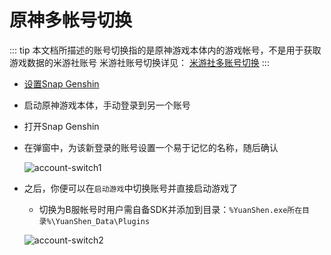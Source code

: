# 原神多帐号切换

::: tip
本文档所描述的账号切换指的是原神游戏本体内的游戏帐号，不是用于获取游戏数据的米游社账号
米游社账号切换详见： [米游社多账号切换](#米游社多账号切换)
:::

- [设置Snap Genshin](#启动游戏)

- 启动原神游戏本体，手动登录到另一个账号

- 打开Snap Genshin

- 在弹窗中，为该新登录的账号设置一个易于记忆的名称，随后确认

  ![account-switch1](https://img.snapgenshin.com/imgs/2022/02/16d2465a298f228f.png)

- 之后，你便可以在`启动游戏`中切换账号并直接启动游戏了
  - 切换为B服帐号时用户需自备SDK并添加到目录：`%YuanShen.exe所在目录%\YuanShen_Data\Plugins`

  ![account-switch2](https://img.snapgenshin.com/imgs/2022/02/eecd49e6cea49884.png)
